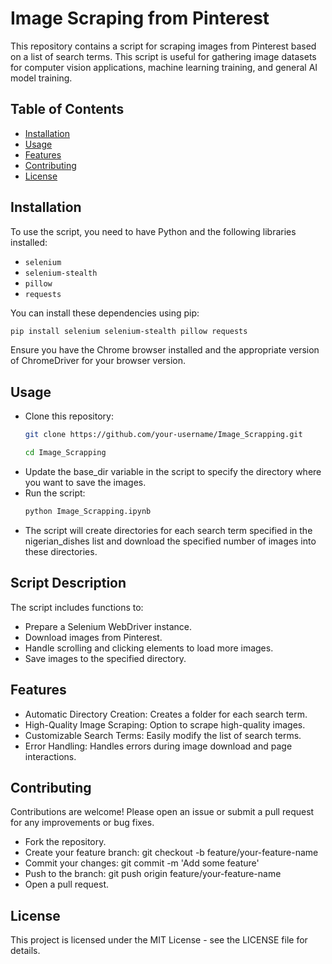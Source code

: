 # Image Scraping from Pinterest

This repository contains a script for scraping images from Pinterest based on a list of search terms. This script is useful for gathering image datasets for computer vision applications, machine learning training, and general AI model training.

## Table of Contents
- [Installation](#installation)
- [Usage](#usage)
- [Features](#features)
- [Contributing](#contributing)
- [License](#license)

## Installation
To use the script, you need to have Python and the following libraries installed:

- `selenium`
- `selenium-stealth`
- `pillow`
- `requests`

You can install these dependencies using pip:

```bash
pip install selenium selenium-stealth pillow requests
```
Ensure you have the Chrome browser installed and the appropriate version of ChromeDriver for your browser version.

## Usage
- Clone this repository:
  ```bash
  git clone https://github.com/your-username/Image_Scrapping.git
  ```
  ```bash
  cd Image_Scrapping
  ```
- Update the base_dir variable in the script to specify the directory where you want to save the images.
- Run the script:
  ```bash
  python Image_Scrapping.ipynb
  ```
- The script will create directories for each search term specified in the nigerian_dishes list and download the specified number of images into these directories.

## Script Description
The script includes functions to:
- Prepare a Selenium WebDriver instance.
- Download images from Pinterest.
- Handle scrolling and clicking elements to load more images.
- Save images to the specified directory.

## Features
- Automatic Directory Creation: Creates a folder for each search term.
- High-Quality Image Scraping: Option to scrape high-quality images.
- Customizable Search Terms: Easily modify the list of search terms.
- Error Handling: Handles errors during image download and page interactions.

## Contributing
Contributions are welcome! Please open an issue or submit a pull request for any improvements or bug fixes.
- Fork the repository.
- Create your feature branch: git checkout -b feature/your-feature-name
- Commit your changes: git commit -m 'Add some feature'
- Push to the branch: git push origin feature/your-feature-name
- Open a pull request.

## License
This project is licensed under the MIT License - see the LICENSE file for details.
